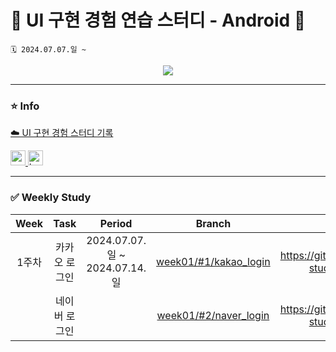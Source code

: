 # 🌈 UI 구현 경험 연습 스터디 - Android 🌈
```
🗓️ 2024.07.07.일 ~
```

<div align="center">
  <a href="https://hits.seeyoufarm.com">
    <img src="https://hits.seeyoufarm.com/api/count/incr/badge.svg?url=https%3A%2F%2Fgithub.com%2FVSCodeNers%2Fui-study-android&count_bg=%231FA27B&title_bg=%2320DF77&icon=androidstudio.svg&icon_color=%23FFFFFF&title=VSCodeNers+Android&edge_flat=false"/>
  </a>
</div>

---

### ⭐️ Info
[☁️ UI 구현 경험 스터디 기록](https://project0115jjm.notion.site/9e536cd7482049e89ba334652a3cd496?v=2370cf4845394d12866286f21732d523&pvs=4)  

<a href="https://developer.android.com" target="_blank" rel="noreferrer"> <img src="http://img.shields.io/badge/-Android_Studio-3DDC84?style=for-the-badge&logo=Android%20Studio&logoColor=white" alt="android" height="24"/> </a> <!-- 안드로이드 -->
<a href="https://kotlinlang.org" target="_blank" rel="noreferrer"> <img src="http://img.shields.io/badge/-Kotlin-7f52ff?style=for-the-badge&logo=Kotlin&logoColor=white" alt="kotlin" height="24"/> </a> <!-- Kotlin -->  

---

### ✅ Weekly Study
| Week | Task | Period | Branch | Issue | PR |
| :---: | :---: | :---: | :---: | :---: | :--: |
| 1주차 | 카카오 로그인 | 2024.07.07.일 ~ 2024.07.14.일 | [week01/#1/kakao_login](https://github.com/VSCodeNers/ui-study-android/tree/week01/%231/kakao_login) | https://github.com/VSCodeNers/ui-study-android/issues/1 | https://github.com/VSCodeNers/ui-study-android/pull/3 |
|   | 네이버 로그인 |   | [week01/#2/naver_login](https://github.com/VSCodeNers/ui-study-android/tree/week01/%232/naver_login) | https://github.com/VSCodeNers/ui-study-android/issues/2 | https://github.com/VSCodeNers/ui-study-android/pull/4 |

